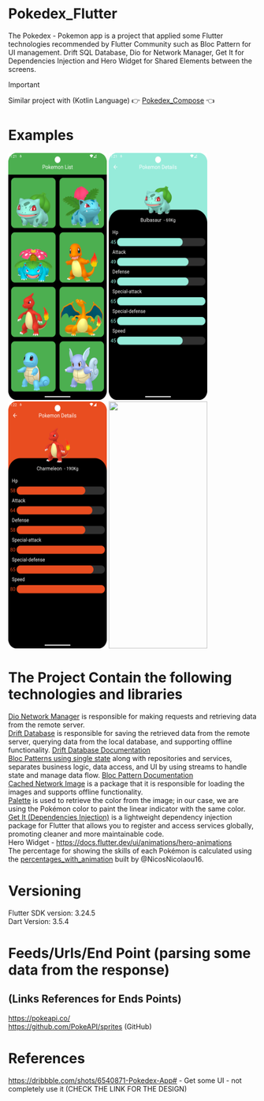 # Pokedex_Flutter
The Pokedex - Pokemon app is a project that applied some Flutter technologies recommended by Flutter Community such as Bloc Pattern for UI management. Drift SQL Database,
Dio for Network Manager, Get It for Dependencies Injection and Hero Widget for Shared Elements between the screens.

> [!IMPORTANT]  
> Similar project with (Kotlin Language) :point_right: [Pokedex_Compose](https://github.com/NicosNicolaou16/Pokedex_Compose) :point_left: <br />

# Examples
<p align="left">
  <a title="simulator_image"><img src="examples/Screenshot_20240817_012140.png" height="500" width="200"></a>
  <a title="simulator_image"><img src="examples/Screenshot_20240817_012157.png" height="500" width="200"></a>
  <a title="simulator_image"><img src="examples/Screenshot_20240817_012221.png" height="500" width="200"></a>
  <a title="simulator_image"><img src="examples/example_gif1.gif" height="500" width="200"></a>
</p>

# The Project Contain the following technologies and libraries
[Dio Network Manager](https://pub.dev/packages/dio) is responsible for making requests and retrieving data from the remote server. <br />
[Drift Database](https://drift.simonbinder.eu/docs/getting-started/) is responsible for saving the retrieved data from the remote server, querying data from the local database, and supporting offline functionality. [Drift Database Documentation](https://pub.dev/packages/drift)  <br />
[Bloc Patterns using single state](https://pub.dev/packages/flutter_bloc) along with repositories and services, separates business logic, data access, and UI by using streams to handle state and manage data flow. [Bloc Pattern Documentation](https://bloclibrary.dev/getting-started/) <br />
[Cached Network Image](https://pub.dev/packages/cached_network_image) is a package that it is responsible for loading the images and supports offline functionality.  <br />
[Palette](https://pub.dev/packages/palette_generator) is used to retrieve the color from the image; in our case, we are using the Pokémon color to paint the linear indicator with the same color.  <br />
[Get It (Dependencies Injection)](https://pub.dev/packages/get_it) is a lightweight dependency injection package for Flutter that allows you to register and access services globally, promoting cleaner and more maintainable code.  <br />
Hero Widget - https://docs.flutter.dev/ui/animations/hero-animations  <br />
The percentage for showing the skills of each Pokémon is calculated using the [percentages_with_animation](https://pub.dev/packages/percentages_with_animation) built by @NicosNicolaou16. <br />

# Versioning
Flutter SDK version: 3.24.5 <br />
Dart Version: 3.5.4 <br />

# Feeds/Urls/End Point (parsing some data from the response)
## (Links References for Ends Points)
https://pokeapi.co/ <br />
https://github.com/PokeAPI/sprites (GitHub) <br />

# References
https://dribbble.com/shots/6540871-Pokedex-App# - Get some UI - not completely use it (CHECK THE LINK FOR THE DESIGN) <br />